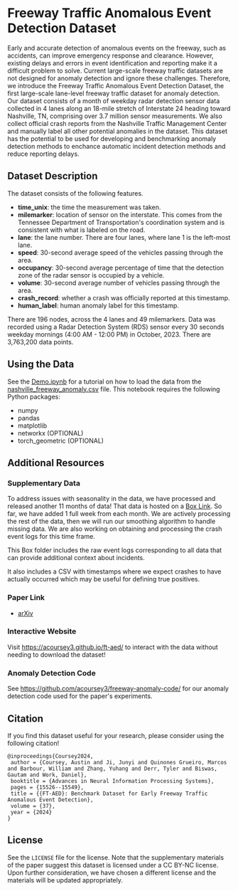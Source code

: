# Freeway Traffic Anomalous Event Detection Dataset
Early and accurate detection of anomalous events on the freeway, such as accidents, can improve emergency response and clearance. However, existing delays and errors in event identification and reporting make it a difficult problem to solve. Current large-scale freeway traffic datasets are not designed for anomaly detection and ignore these challenges. Therefore, we introduce the Freeway Traffic Anomalous Event Detection Dataset, the first large-scale lane-level freeway traffic dataset for anomaly detection. Our dataset consists of a month of weekday radar detection sensor data collected in 4 lanes along an 18-mile stretch of Interstate 24 heading toward Nashville, TN, comprising over 3.7 million sensor measurements. We also collect official crash reports from the Nashville Traffic Management Center and manually label all other potential anomalies in the dataset. This dataset has the potential to be used for developing and benchmarking anomaly detection methods to enchance automatic incident detection methods and reduce reporting delays.

## Dataset Description

The dataset consists of the following features.
- **time_unix**: the time the measurement was taken.
- **milemarker**: location of sensor on the interstate. This comes from the Tennessee Department of Transportation's coordination system and is consistent with what is labeled on the road.
- **lane**: the lane number. There are four lanes, where lane 1 is the left-most lane.
- **speed**: 30-second average speed of the vehicles passing through the area.
- **occupancy**: 30-second average percentage of time that the detection zone of the radar sensor is occupied by a vehicle.
- **volume**: 30-second average number of vehicles passing through the area.
- **crash_record**: whether a crash was officially reported at this timestamp.
- **human_label**: human anomaly label for this timestamp.

There are 196 nodes, across the 4 lanes and 49 milemarkers. Data was recorded using a Radar Detection System (RDS) sensor every 30 seconds weekday mornings (4:00 AM - 12:00 PM) in October, 2023. There are 3,763,200 data points.

## Using the Data

See the [Demo.ipynb](./Demo.ipynb) for a tutorial on how to load the data from the [nashville_freeway_anomaly.csv](./nashville_freeway_anomaly.csv) file. This notebook requires the following Python packages:

- numpy
- pandas
- matplotlib
- networkx (OPTIONAL)
- torch_geometric (OPTIONAL)

## Additional Resources

### Supplementary Data

To address issues with seasonality in the data, we have processed and released another 11 months of data! That data is hosted on a [Box Link](https://vanderbilt.box.com/s/f2hs7pvrivdzgzklui31uvutwggbuttz). So far, we have added 1 full week from each month. We are actively processing the rest of the data, then we will run our smoothing algorithm to handle missing data. We are also working on obtaining and processing the crash event logs for this time frame.

This Box folder includes the raw event logs corresponding to all data that can provide additional context about incidents.

It also includes a CSV with timestamps where we expect crashes to have actually occurred which may be useful for defining true positives. 

### Paper Link

- [arXiv](https://arxiv.org/abs/2406.15283)

### Interactive Website

Visit https://acoursey3.github.io/ft-aed/ to interact with the data without needing to download the dataset!

### Anomaly Detection Code

See https://github.com/acoursey3/freeway-anomaly-code/ for our anomaly detection code used for the paper's experiments.

## Citation

If you find this dataset useful for your research, please consider using the following citation!

```
@inproceedings{Coursey2024,
 author = {Coursey, Austin and Ji, Junyi and Quinones Grueiro, Marcos and Barbour, William and Zhang, Yuhang and Derr, Tyler and Biswas, Gautam and Work, Daniel},
 booktitle = {Advances in Neural Information Processing Systems},
 pages = {15526--15549},
 title = {{FT-AED}: Benchmark Dataset for Early Freeway Traffic Anomalous Event Detection},
 volume = {37},
 year = {2024}
}
```

## License
See the `LICENSE` file for the license. Note that the supplementary materials of the paper suggest this dataset is licensed under a CC BY-NC license. Upon further consideration, we have chosen a different license and the materials will be updated appropriately.
